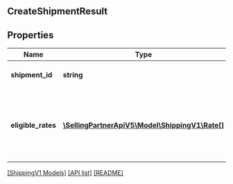## CreateShipmentResult

## Properties

Name | Type | Description | Notes
------------ | ------------- | ------------- | -------------
**shipment_id** | **string** | The unique shipment identifier. |
**eligible_rates** | [**\SellingPartnerApiV5\Model\ShippingV1\Rate[]**](Rate.md) | A list of all the available rates that can be used to send the shipment. |

[[ShippingV1 Models]](../) [[API list]](../../Api) [[README]](../../../README.md)
